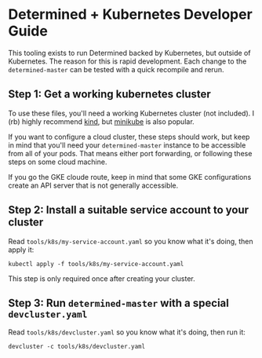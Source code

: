 # Determined + Kubernetes Developer Guide

This tooling exists to run Determined backed by Kubernetes, but outside of
Kubernetes.  The reason for this is rapid development.  Each change to the
`determined-master` can be tested with a quick recompile and rerun.

## Step 1: Get a working kubernetes cluster

To use these files, you'll need a working Kubernetes cluster (not included).
I (rb) highly recommend [kind](https://github.com/kubernetes-sigs/kind), but
[minikube](https://minikube.sigs.k8s.io/docs/) is also popular.

If you want to configure a cloud cluster, these steps should work, but keep in
mind that you'll need your `determined-master` instance to be accessible from
all of your pods.  That means either port forwarding, or following these steps
on some cloud machine.

If you go the GKE cloude route, keep in mind that some GKE configurations
create an API server that is not generally accessible.

## Step 2: Install a suitable service account to your cluster

Read `tools/k8s/my-service-account.yaml` so you know what it's doing, then apply
it:

```
kubectl apply -f tools/k8s/my-service-account.yaml
```

This step is only required once after creating your cluster.

## Step 3: Run `determined-master` with a special `devcluster.yaml`

Read `tools/k8s/devcluster.yaml` so you know what it's doing, then run it:

```
devcluster -c tools/k8s/devcluster.yaml
```
